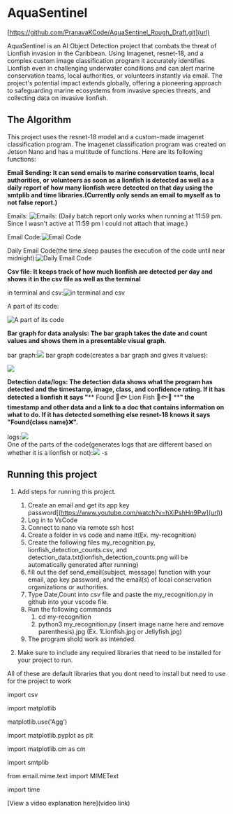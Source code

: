 # AquaSentinel
[https://github.com/PranavaKCode/AquaSentinel_Rough_Draft.git](url)

AquaSentinel is an AI Object Detection project that combats the threat of Lionfish invasion in the Caribbean. 
Using Imagenet, resnet-18, and a complex custom image classification program it accurately identifies Lionfish even in challenging underwater conditions and can alert marine conservation teams, local authorities, or volunteers instantly via email. 
The project's potential impact extends globally, offering a pioneering approach to safeguarding marine ecosystems from invasive species threats, and collecting data on invasive lionfish. 


## The Algorithm
This project uses the resnet-18 model and a custom-made imagenet classification program. The imagenet classification program was created on Jetson Nano and has a multitude of functions. 
Here are its following functions:

**Email Sending: It can send emails to marine conservation teams, local authorities, or volunteers as soon as a lionfish is detected as well as a daily report of how many lionfish were detected on that day using the smtplib and time libraries.(Currently only sends an email to myself as to not false report.)**

Emails:
![Emails:](https://i.imgur.com/QPTAUwD.jpg) (Daily batch report only works when running at 11:59 pm. Since I wasn't active at 11:59 pm I could not attach that image.) 

Email Code:![Email Code](https://i.imgur.com/mpd8aBB.jpg) 

Daily Email Code(the time.sleep pauses the execution of the code until near midnight):![Daily Email Code](https://i.imgur.com/4VtMPvn.jpg)

**Csv file: It keeps track of how much lionfish are detected per day and shows it in the csv file as well as the terminal**

in terminal and csv:![in terminal and csv](https://i.imgur.com/1SBb5Vy.jpg) 

A part of its code:

![A part of its code](https://i.imgur.com/yaRajF9.jpg)

**Bar graph for data analysis: The bar graph takes the date and count values and shows them in a presentable visual graph.**

bar graph:![](https://i.imgur.com/mWEvP0M.jpg) 
bar graph code(creates a bar graph and gives it values):

![](https://i.imgur.com/tjir5PX.jpg)

**Detection data/logs: The detection data shows what the program has detected and the timestamp, image, class, and confidence rating. 
If it has detected a lionfish it says "**** Found 🦁🐟 Lion Fish 🦁🐟✅ ****" the timestamp and other data and a link to a doc that contains information on what to do.
If it has detected something else resnet-18 knows it says "Found{class name}❌".**

logs:![](https://i.imgur.com/mnbYiph.jpg)  
One of the parts of the code(generates logs that are different based on whether it is a lionfish or not):![](https://i.imgur.com/Nfyfbk6.jpg)
-s
## Running this project

1. Add steps for running this project.
   
   1. Create an email and get its app key password[(https://www.youtube.com/watch?v=hXiPshHn9Pw](url))
   2. Log in to VsCode
   3. Connect to nano via remote ssh host
   4. Create a folder in vs code and name it(Ex. my-recognition)
   5. Create the following files my_recognition.py, lionfish_detection_counts.csv, and detection_data.txt(lionfish_detection_counts.png will be automatically generated after running)
   6. fill out the def send_email(subject, message) function with your email, app key password, and the email(s) of local conservation organizations or authorities.
   7. Type Date,Count into csv file and paste the my_recognition.py in github into your vscode file.
   8. Run the following commands
      1. cd my-recognition
      2. python3 my_recognition.py (insert image name here and remove parenthesis).jpg  (Ex. 1Lionfish.jpg or Jellyfish.jpg)
   9. The program shold work as intended.
3. Make sure to include any required libraries that need to be installed for your project to run.

All of these are default libraries that you dont need to install but need to use for the project to work

import csv

import matplotlib

matplotlib.use('Agg')

import matplotlib.pyplot as plt

import matplotlib.cm as cm

import smtplib

from email.mime.text import MIMEText

import time

[View a video explanation here](video link)
